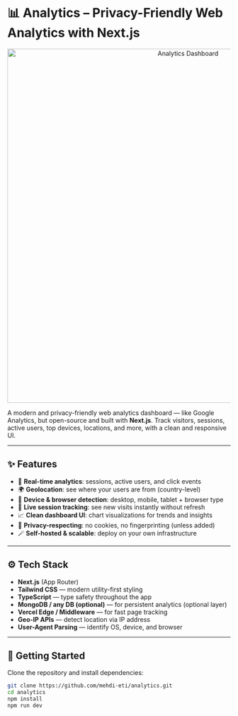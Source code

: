 # 📊 Analytics – Privacy-Friendly Web Analytics with Next.js

<div align="center">
  <img src="https://fascinating-haupia-f4b311.netlify.app/images/analytics.jpeg" alt="Analytics Dashboard" width="800" />
</div>

A modern and privacy-friendly web analytics dashboard — like Google Analytics, but open-source and built with **Next.js**. Track visitors, sessions, active users, top devices, locations, and more, with a clean and responsive UI.

---

## ✨ Features

- 🧠 **Real-time analytics**: sessions, active users, and click events
- 🌍 **Geolocation**: see where your users are from (country-level)
- 📱 **Device & browser detection**: desktop, mobile, tablet + browser type
- 🔄 **Live session tracking**: see new visits instantly without refresh
- 📈 **Clean dashboard UI**: chart visualizations for trends and insights
- 🔐 **Privacy-respecting**: no cookies, no fingerprinting (unless added)
- 🪄 **Self-hosted & scalable**: deploy on your own infrastructure

---

## ⚙️ Tech Stack

- **Next.js** (App Router)
- **Tailwind CSS** — modern utility-first styling
- **TypeScript** — type safety throughout the app
- **MongoDB / any DB (optional)** — for persistent analytics (optional layer)
- **Vercel Edge / Middleware** — for fast page tracking
- **Geo-IP APIs** — detect location via IP address
- **User-Agent Parsing** — identify OS, device, and browser

---

## 🚀 Getting Started

Clone the repository and install dependencies:

```bash
git clone https://github.com/mehdi-eti/analytics.git
cd analytics
npm install
npm run dev
